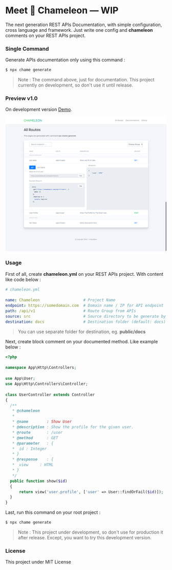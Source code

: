 # Meet 🍃 Chameleon — WIP

The next generation REST APIs Documentation, with simple configuration, cross language and framework. Just write one config and **chameleon** comments on your REST APIs project.

### Single Command

Generate APIs documentation only using this command :

```bash
$ npx chame generate
```

> Note : The command above, just for documentation. This project currently on development, so don't use it until release.

### Preview v1.0

On development version [Demo](https://nakama-design.github.io/chameleon/template).

![Preview](chameleon.png)

### Usage

First of all, create **chameleon.yml** on your REST APIs project. With content like code below :

```yaml
# chameleon.yml

name: Chameleon                   # Project Name
endpoint: https://somedomain.com  # Domain name / IP for API endpoint 
path: /api/v1                     # Route Group from APIs
source: src                       # Source directory to be generate by chameleon
destination: docs                 # Destination folder (default: docs)
```

> You can use separate folder for destination, eg. **public/docs**

Next, create block comment on your documented method. Like example below :

```php
<?php

namespace App\Http\Controllers;

use App\User;
use App\Http\Controllers\Controller;

class UserController extends Controller
{
  /**
   * @chameleon
   * 
   * @name        : Show User
   * @description : Show the profile for the given user.
   * @route       : /user
   * @method      : GET
   * @parameter   : {
   *  id : Integer
   * }
   * @response    : {
   *  view     : HTML
   * }
   */
  public function show($id)
  {
      return view('user.profile', ['user' => User::findOrFail($id)]);
  }
}
```

Last, run this command on your root project :

```bash
$ npx chame generate
```

> Note : This project under development, so don't use for production it after release. Except, you want to try this development version.

### License

This project under MIT License